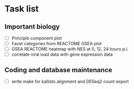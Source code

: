 # Task list
## Important biology
- [ ] Principle component plot
- [ ] Facet categories from REACTOME GSEA plot
- [ ] GSEA REACTOME heatmap with NES at 0, 12, 24 hours p.i.
- [ ] correlate viral load data with gene expression data
## Coding and database maintenance
- [ ] write make for kallisto alignment and DESeq2 count export

